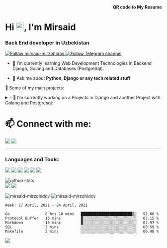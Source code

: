 <h4 align="right">QR code to My Resume</h4>
<img align="right" src='https://chart.googleapis.com/chart?cht=qr&chl=https%3A%2F%2Fmirzohidovmirsaid.uz&chs=180x180&choe=UTF-8&chld=L|2' alt=''>
<h1>Hi <img src="https://media.giphy.com/media/hvRJCLFzcasrR4ia7z/giphy.gif" width="25px">, I'm Mirsaid</h1>
<h3>Back End developer in Uzbekistan</h3>

<p><a href="https://github.com/mirsaid-mirzohidov">
    <img alt="Follow mirsaid-mirzohidov" src="https://img.shields.io/static/v1?label=Follow&message=mirsaid-mirzohidov&style=for-the-badge&color=4A90E2&labelColor=222222" />

<a href="https://t.me/theblog_uz">
    <img alt="Follow Telegram channel" src="https://img.shields.io/static/v1?label=Follow&message=Telegram-Channel&style=for-the-badge&color=4A90E2&labelColor=222222" /></a> 
    
</p>

- 🌱 I’m currently learning Web Development Technologies in Backend Django, Golang
and Databases (PostgreSql).

- 💬 Ask me about **Python, Django or any tech related stuff**


🚀 Some of my main projects:

<details> 
 <summary> -  🔭 I’m currently working on a Projects in Django and another Project with Golang and Postgresql: </summary>
<br>
	
[![ReadMe Card](https://github-readme-stats.vercel.app/api/pin/?username=DigitalEdu-uz&repo=DigitalEdu)](https://github.com/DigitalEdu-uz/DigitalEdu)

[![ReadMe Card](https://github-readme-stats.vercel.app/api/pin/?username=mirsaid-mirzohidov&repo=mirsaid.uz)](https://github.com/mirsaid-mirzohidov/mirsaid.uz)

[![ReadMe Card](https://github-readme-stats.vercel.app/api/pin/?username=mirsaid-mirzohidov&repo=blocknote)](https://github.com/mirsaid-mirzohidov/blocknote)
</details>


<h1> 📫 Connect with me: </h1>

<p>
<a href="https://t.me/Mirzakhidov_m" target="blank"><img src="https://img.icons8.com/doodle/48/000000/telegram-app.png"/></a>
<a href="mailto:mirzohidovm8@gmail.com" target="blank"><img src="https://img.icons8.com/doodle/48/000000/gmail.png"/></a>
</p>
<hr>

<h3>Languages and Tools: </h3>
<p>
	<img src="https://img.icons8.com/dusk/64/000000/python.png"/>
	<img src="https://img.icons8.com/ios/96/26e07f/django.png"/>
	<img src="https://img.icons8.com/color/96/000000/golang.png"/>
	<img src="https://img.icons8.com/color/96/000000/postgreesql.png"/>
	<img src="https://img.icons8.com/dusk/64/000000/html-5.png"/>
	<img src="https://img.icons8.com/dusk/64/000000/javascript.png"/>
</p>


  <img src="https://raw.githubusercontent.com/mirsaid-mirzohidov/mirsaid-mirzohidov/master/profile-summary-card-output/default/0-profile-details.svg" alt="github stats"></br>
  <img src="https://raw.githubusercontent.com/mirsaid-mirzohidov/mirsaid-mirzohidov/master/profile-summary-card-output/default/1-repos-per-language.svg">
  <img src="https://raw.githubusercontent.com/mirsaid-mirzohidov/mirsaid-mirzohidov/master/profile-summary-card-output/default/2-most-commit-language.svg"></br>



<p><img src="https://github-readme-stats.vercel.app/api?username=mirsaid-mirzohidov&show_icons=true&theme=dark" alt="mirsaid-mirzohidov" />
<img src="https://github-readme-streak-stats.herokuapp.com/?user=mirsaid-mirzohidov&" alt="mirsaid-mirzohidov" /></p>



<!--START_SECTION:waka-->
```text
Week: 17 April, 2021 - 24 April, 2021

Go                8 hrs 18 mins   ███████████████████████▒░   92.68 % 
Protocol Buffer   16 mins         ▓░░░░░░░░░░░░░░░░░░░░░░░░   03.15 % 
Markdown          15 mins         ▓░░░░░░░░░░░░░░░░░░░░░░░░   02.97 % 
SQL               3 mins          ░░░░░░░░░░░░░░░░░░░░░░░░░   00.59 % 
Makefile          2 mins          ░░░░░░░░░░░░░░░░░░░░░░░░░   00.48 % 
```
<!--END_SECTION:waka-->


<img src="https://img.icons8.com/plasticine/100/000000/filled-star.png"/>
